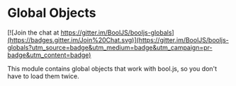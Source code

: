 # Global Objects

[![Join the chat at https://gitter.im/BoolJS/booljs-globals](https://badges.gitter.im/Join%20Chat.svg)](https://gitter.im/BoolJS/booljs-globals?utm_source=badge&utm_medium=badge&utm_campaign=pr-badge&utm_content=badge)

This module contains global objects that work with bool.js, so you don't have to load them twice.
